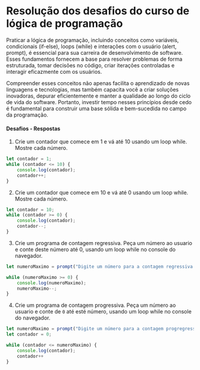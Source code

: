 # Resolução dos desafios do curso de lógica de programação

Praticar a lógica de programação, incluindo conceitos como variáveis, condicionais (if-else), loops (while) e interações com o usuário (alert, prompt), é essencial para sua carreira de desenvolvimento de software. Esses fundamentos fornecem a base para resolver problemas de forma estruturada, tomar decisões no código, criar iterações controladas e interagir eficazmente com os usuários. 

Compreender esses conceitos não apenas facilita o aprendizado de novas linguagens e tecnologias, mas também capacita você a criar soluções inovadoras, depurar eficientemente e manter a qualidade ao longo do ciclo de vida do software. Portanto, investir tempo nesses princípios desde cedo é fundamental para construir uma base sólida e bem-sucedida no campo da programação.

#### Desafios - Respostas

1) Crie um contador que comece em 1 e vá até 10 usando um loop while. Mostre cada número.

```js
let contador = 1;
while (contador <= 10) {
    console.log(contador);
    contador++;
}
```

2) Crie um contador que comece em 10 e vá até 0 usando um loop while. Mostre cada número.

```js
let contador = 10;
while (contador >= 0) {
    console.log(contador);
    contador--;
}
```

3) Crie um programa de contagem regressiva. Peça um número ao usuario e conte deste número até 0, usando um loop while no console do navegador.

```js
let numeroMaximo = prompt("Digite um número para a contagem regressiva:");

while (numeroMaximo >= 0) {
    console.log(numeroMaximo);
    numeroMaximo--;
}

```

4) Crie um programa de contagem progressiva. Peça um número ao usuario e conte de `0` até esté número, usando um loop while no console do navegador.

```js
let numeroMaximo = prompt("Digite um número para a contagem progregressiva:");;
let contador = 0;

while (contador <= numeroMaximo) {
    console.log(contador);
    contador++
}
```